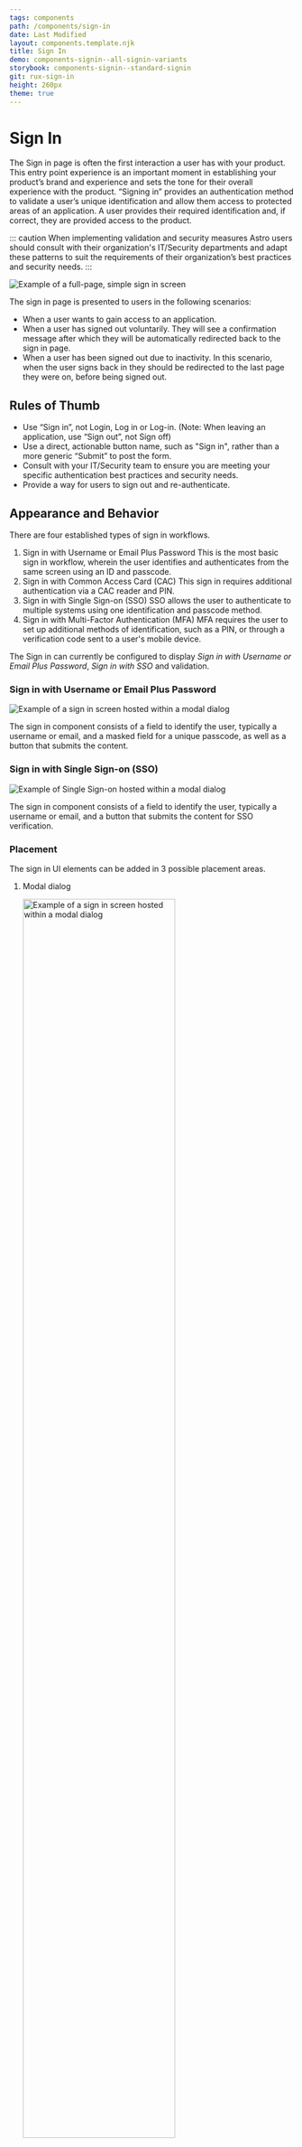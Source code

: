 ```yaml
---
tags: components
path: /components/sign-in
date: Last Modified
layout: components.template.njk
title: Sign In
demo: components-signin--all-signin-variants
storybook: components-signin--standard-signin
git: rux-sign-in
height: 260px
theme: true
---
```


# Sign In

The Sign in page is often the first interaction a user has with your product. This entry point experience is an important moment in establishing your product’s brand and experience and sets the tone for their overall experience with the product.
“Signing in” provides an authentication method to validate a user’s unique identification and allow them access to protected areas of an application. A user provides their required identification and, if correct, they are provided access to the product.

 ::: caution
 When implementing validation and security measures Astro users should consult with their organization's IT/Security departments and adapt these patterns to suit the requirements of their organization’s best practices and security needs.
 :::

![Example of a full-page, simple sign in screen](/img/components/signin-simple-full.png "Example of a full-page, simple sign in screen")

The sign in page is presented to users in the following scenarios:

* When a user wants to gain access to an application.
* When a user has signed out voluntarily. They will see a confirmation message after which they will be automatically redirected back to the sign in page.
* When a user has been signed out due to inactivity. In this scenario, when the user signs back in they should be redirected to the last page they were on, before being signed out.

## Rules of Thumb

-  Use “Sign in”, not Login, Log in or Log-in. (Note: When leaving an application, use “Sign out”, not Sign off)
-  Use a direct, actionable button name, such as "Sign in", rather than a more generic “Submit” to post the form.
-  Consult with your IT/Security team to ensure you are meeting your specific authentication best practices and security needs.
-  Provide a way for users to sign out and re-authenticate.

## Appearance and Behavior

There are four established types of sign in workflows.
1. Sign in with Username or Email Plus Password
This is the most basic sign in workflow, wherein the user identifies and authenticates from the same screen using an ID and passcode.
2. Sign in with Common Access Card (CAC)
This sign in requires additional authentication via a CAC reader and PIN.
3. Sign in with Single Sign-on (SSO)
SSO allows the user to authenticate to multiple systems using one identification and passcode method.
4. Sign in with Multi-Factor Authentication (MFA)
MFA requires the user to set up additional methods of identification, such as a PIN, or through a verification code sent to a user's mobile device.

The Sign in can currently be configured to display _Sign in with Username or Email Plus Password_, _Sign in with SSO_ and validation.

### Sign in with Username or Email Plus Password

![Example of a sign in screen hosted within a modal dialog](/img/components/signin-dialog-simple.png "Example of a sign in screen hosted within a modal dialog")

The sign in component consists of a field to identify the user, typically a username or email, and a masked field for a unique passcode, as well as a button that submits the content.  

### Sign in with Single Sign-on (SSO)

![Example of Single Sign-on hosted within a modal dialog](/img/components/signin-dialog-sso.png "Example of Single Sign-on hosted within a modal dialog")

The sign in component consists of a field to identify the user, typically a username or email, and a button that submits the content for SSO verification.  

### Placement

The sign in UI elements can be added in 3 possible placement areas.


1. Modal dialog

    <img src="/img/components/signin-dialog-simple.png" alt="Example of a sign in screen hosted within a modal dialog" title="Example of a sign in screen hosted within a modal dialog" style="width: 75%">

    * Draws user attention to sign in process
    * Can allow application to be running in the background when signed out
    * Ideal for switching applications

2. Sidebar

    <img src="/img/components/signin-sidebar-simple-full.png" alt="Example of a sign in screen located within a sidebar" title="Example of a sign in screen located within a sidebar" style="width: 75%">

    * Generally placed on left side of page
    * Allows imagery/branding on opposite side of page to differentiate application
    * Often used alongside SSO
3. Full page

    <img src="/img/components/signin-simple-full.png" alt="Example of a full-page sign in screen" title="Example of a full-page sign in screen" style="width: 75%">

    * Draws user attention to the sign in process, without the need for a modal dialog to be placed over an essentially blank page
    * Ideal for initial entry points and when the user does not have access until after authentication


## Validation

Effective error messaging is important for creating great experiences. Not being able to sign into an application is frustrating and blocks users from accomplishing their tasks.
Error messages should be clear and concise. They should help users understand what went wrong and give users steps to resolve the error. Be as specific as possible in your error messages
Validate as much of the user’s data before submission as possible. This real-time validation should happen when the input field loses focus and checks for input errors like invalid characters and empty fields. This helps users easily identify mistakes and fix them before submitting the sign in form.
Always present error states on the sign in screen, and use inline errors whenever possible when they do not present a security concern.

Common client-side errors:
* Empty required fields
* Invalid characters
* Incorrect input format

If there are server-side errors when the user submits the sign in form, the page should be reloaded, the password field cleared, and the user returned to the username input field. Use an inline notification to display field-specific errors (where they do not provide a security concern) and provide clear direction on how users should resolve the issue, and a validation summary for errors that are not field-specific (such as time-outs, a server being down, or lack of connection) or for errors that apply to multiple fields and could present a security concern when inline (e.g. when the username is not found, or the password is correct they are often grouped into one error, such as “Username or password is incorrect”.)

Common server-side errors:
* Invalid authentication
* Max # of sign in attempts reached
* Account lock out
* Database or system error

![Example of a full-page account lock out (access denied) screen](/img/components/signin-accessdenied-full.png "Example of a full-page account lock out (access denied) screen")

## Accessibility

Ensure that users can tab through the sign in form and navigate the page using only a keyboard. Use landmark regions to designate the sign in region and allow screen readers to skip directly to the input fields. This is especially important if you are using the split-screen layout or have additional content on the page.

## Examples

:::two-col
![Do: Mask sensitive data, such as passwords](/img/components/signin-do-1.png "Do: Mask sensitive data, such as passwords")

![Don't: Display sensitive data, such as passwords, unmasked by default](/img/components/signin-dont-1.png "Don't: Display sensitive data, such as passwords, unmasked by default")

![Do: Use clear button labels that describe specific tasks like "Sign in" or "Update password"](/img/components/signin-do-2.png "Do: Use clear button labels that describe specific tasks like 'Sign in' or 'Update password'")

![Don't: Use vague button labels like "Submit" to guide users through authentication flows](/img/components/signin-dont-2.png "Don't: Use vague button labels like 'Submit' to guide users through authentication flows")

![Do: Use clear and concise messaging to help users understand what went wrong and give users steps to resolve the error, e.g. let users know when the caps lock is on.](/img/components/signin-do-3.png "Do: Use clear and concise messaging to help users understand what went wrong and give users steps to resolve the error, e.g. let users know when the caps lock is on.")

![Don't: Provide field-specific information that may violate your IT/Security standards](/img/components/signin-dont-3.png "Don't: Provide field-specific information that may violate your IT/Security standards")

![Do: Guide users through authentication flows with a primary, highly visible button on each screen](/img/components/signin-do-4.png "Do: Guide users through authentication flows with a primary, highly visible button on each screen")

![Don't: Draw attention to secondary and tertiary tasks with competing buttons and calls to action](/img/components/signin-dont-4.png "Don't: Draw attention to secondary and tertiary tasks with competing buttons and calls to action")

![Do: Find small efficiencies in the flow like auto-focusing on input boxes](/img/components/signin-do-5.png "Do: Find small efficiencies in the flow like auto-focusing on input boxes")

![Don't: Add unnecessary steps to the interaction like requiring users to click into form fields](/img/components/signin-dont-5.png "Don't: Add unnecessary steps to the interaction like requiring users to click into form fields")

:::
